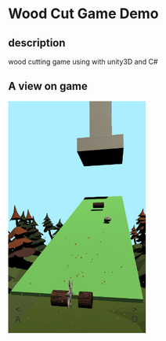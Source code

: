 # Wood Cut Game Demo
## description
wood cutting game using with unity3D and C#  
## A view on game  
![screenview](https://github.com/alperenkbd/Wood-Cut-Demo/blob/master/screenshot/Ekran%20Al%C4%B1nt%C4%B1s%C4%B1.PNG)
